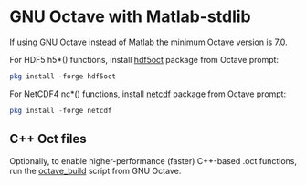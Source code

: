 # GNU Octave with Matlab-stdlib

If using GNU Octave instead of Matlab the minimum Octave version is 7.0.

For HDF5 h5*() functions, install
[hdf5oct](https://gnu-octave.github.io/packages/hdf5oct/)
package from Octave prompt:

```octave
pkg install -forge hdf5oct
```

For NetCDF4 nc*() functions, install
[netcdf](https://gnu-octave.github.io/packages/netcdf/)
package from Octave prompt:

```octave
pkg install -forge netcdf
```

## C++ Oct files

Optionally, to enable higher-performance (faster) C++-based .oct functions, run the
[octave_build](./octave_build.m)
script from GNU Octave.
